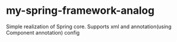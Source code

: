 # my-spring-framework-analog
Simple realization of Spring core. Supports xml and annotation(using Component annotation)  config
<body>
<div>
<beans>
<bean id="your_id_for_class" class="full_path_to_class" scope="singleton(or prototype)" <bean>
</beans>
</div>
</body>
